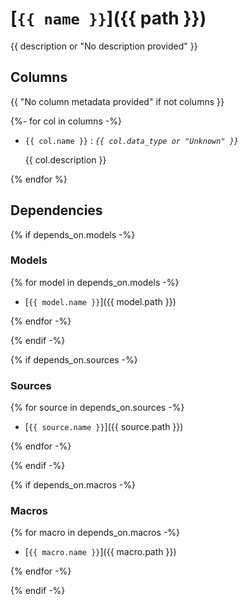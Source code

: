 # [`{{ name }}`]({{ path }})

{{ description or "No description provided" }}

## Columns

{{ "No column metadata provided" if not columns }}

{%- for col in columns -%}

* `{{ col.name }}` : *`{{ col.data_type or "Unknown" }}`*

    {{ col.description }}

{% endfor %}

## Dependencies

{% if depends_on.models -%}

### Models

{% for model in depends_on.models -%}

* [`{{ model.name }}`]({{ model.path }})

{% endfor -%}

{% endif -%}

{% if depends_on.sources -%}

### Sources

{% for source in depends_on.sources -%}

* [`{{ source.name }}`]({{ source.path }})

{% endfor -%}

{% endif -%}

{% if depends_on.macros -%}

### Macros

{% for macro in depends_on.macros -%}

* [`{{ macro.name }}`]({{ macro.path }})

{% endfor -%}

{% endif -%}
